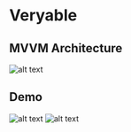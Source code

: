 # Veryable

## MVVM Architecture 
![alt text]([http://url/to/img.png](https://github.com/JaimeGoB/Veryable/blob/main/veryable_architecture.png))

## Demo
![alt text]([http://url/to/img.png](https://github.com/JaimeGoB/Veryable/blob/main/app2.png))
![alt text]([http://url/to/img.png](https://github.com/JaimeGoB/Veryable/blob/main/app3.png))


